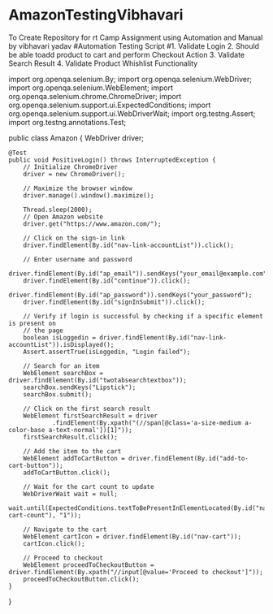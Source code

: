 # AmazonTestingVibhavari
 To Create Repository for rt Camp Assignment using Automation and Manual by vibhavari yadav
#Automation Testing Script
#1. Validate Login 2. Should be able toadd product to cart and perform Checkout Action 3. Validate Search Result 4. Validate Product Whishlist Functionality

import org.openqa.selenium.By;
import org.openqa.selenium.WebDriver;
import org.openqa.selenium.WebElement;
import org.openqa.selenium.chrome.ChromeDriver;
import org.openqa.selenium.support.ui.ExpectedConditions;
import org.openqa.selenium.support.ui.WebDriverWait;
import org.testng.Assert;
import org.testng.annotations.Test;

public class Amazon {
	WebDriver driver;

	@Test
	public void PositiveLogin() throws InterruptedException {
		// Initialize ChromeDriver
		driver = new ChromeDriver();

		// Maximize the browser window
		driver.manage().window().maximize();

		Thread.sleep(2000);
		// Open Amazon website
		driver.get("https://www.amazon.com/");

		// Click on the sign-in link
		driver.findElement(By.id("nav-link-accountList")).click();

		// Enter username and password
		driver.findElement(By.id("ap_email")).sendKeys("your_email@example.com");
		driver.findElement(By.id("continue")).click();
		driver.findElement(By.id("ap_password")).sendKeys("your_password");
		driver.findElement(By.id("signInSubmit")).click();

		// Verify if login is successful by checking if a specific element is present on
		// the page
		boolean isLoggedin = driver.findElement(By.id("nav-link-accountList")).isDisplayed();
		Assert.assertTrue(isLoggedin, "Login failed");
		
		// Search for an item
		WebElement searchBox = driver.findElement(By.id("twotabsearchtextbox"));
		searchBox.sendKeys("Lipstick");
		searchBox.submit();

		// Click on the first search result
		WebElement firstSearchResult = driver
				.findElement(By.xpath("(//span[@class='a-size-medium a-color-base a-text-normal'])[1]"));
		firstSearchResult.click();

		// Add the item to the cart
		WebElement addToCartButton = driver.findElement(By.id("add-to-cart-button"));
		addToCartButton.click();

		// Wait for the cart count to update
		WebDriverWait wait = null;
		wait.until(ExpectedConditions.textToBePresentInElementLocated(By.id("nav-cart-count"), "1"));

		// Navigate to the cart
		WebElement cartIcon = driver.findElement(By.id("nav-cart"));
		cartIcon.click();

		// Proceed to checkout
		WebElement proceedToCheckoutButton = driver.findElement(By.xpath("//input[@value='Proceed to checkout']"));
		proceedToCheckoutButton.click();
	}
}
